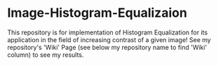 # Image-Histogram-Equalizaion

This repository is for implementation of Histogram Equalization for its application in the field of increasing contrast of a given image! 
See my repository's 'Wiki' Page (see below my repository name to find 'Wiki' column)  to see my results.
